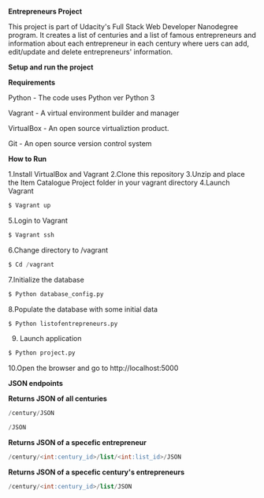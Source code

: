 **Entrepreneurs Project**

This project is part of Udacity's Full Stack Web Developer Nanodegree program. It creates a list of centuries and a list of famous entrepreneurs and information about each entrepreneur in each century where uers can add, edit/update and delete entrepreneurs' information. 

**Setup and run the project**

**Requirements**

Python - The code uses Python ver Python 3

Vagrant - A virtual environment builder and manager

VirtualBox - An open source virtualiztion product.

Git - An open source version control system

**How to Run**

1.Install VirtualBox and Vagrant
2.Clone this repository
3.Unzip and place the Item Catalogue Project folder in your vagrant directory
4.Launch Vagrant
```sql
$ Vagrant up
```
5.Login to Vagrant
```sql
$ Vagrant ssh
```
6.Change directory to /vagrant
```sql
$ Cd /vagrant
```
7.Initialize the database
```sql
$ Python database_config.py
```
8.Populate the database with some initial data
```sql
$ Python listofentrepreneurs.py
```
9. Launch application
```sql
$ Python project.py
```
10.Open the browser and go to http://localhost:5000
 
**JSON endpoints**

**Returns JSON of all centuries**
```sql
/century/JSON
```
```sql
/JSON
```

**Returns JSON of a specefic entrepreneur**
```sql
/century/<int:century_id>/list/<int:list_id>/JSON
```
**Returns JSON of a specefic century's entrepreneurs**
```sql
/century/<int:century_id>/list/JSON
```

